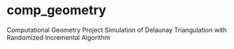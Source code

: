 # comp_geometry
Computational Geometry Project
Simulation of Delaunay Triangulation with Randomized Incremental Algorithm
